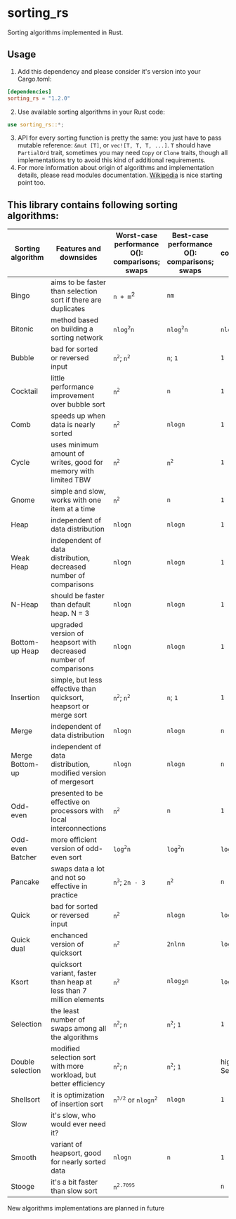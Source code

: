 # sorting_rs
Sorting algorithms implemented in Rust.
## Usage
1. Add this dependency and please consider it's version into your Cargo.toml:
```toml
[dependencies]
sorting_rs = "1.2.0"
```
2. Use available sorting algorithms in your Rust code:
```rust
use sorting_rs::*;
```
3. API for every sorting function is pretty the same: you just have to pass
mutable reference: `&mut [T]`, or `vec![T, T, T, ...]`. `T` should have
`PartialOrd` trait, sometimes you may need `Copy` or `Clone` traits, though
all implementations try to avoid this kind of additional requirements.
4. For more information about origin of algorithms and implementation details, 
please read modules documentation.
[Wikipedia](https://en.wikipedia.org/wiki/Sorting_algorithm) is nice starting
point too.

## This library contains following sorting algorithms:
 
| Sorting algorithm | Features and downsides                                               | Worst-case performance O(): comparisons; swaps | Best-case performance O(): comparisons; swaps | Space complexity O()   |
| ----------------- | -------------------------------------------------------------------- | ---------------------------------------------- | --------------------------------------------- | ---------------------- |
| Bingo             | aims to be faster than selection sort if there are duplicates        | `n + m`<sup>2</sup>                            | `nm`                                          |                        |
| Bitonic           | method based on building a sorting network                           | `nlog`<sup>`2`</sup>`n`                        | `nlog`<sup>`2`</sup>`n`                       | `nlog`<sup>`2`</sup>`n`|
| Bubble            | bad for sorted or reversed input                                     | `n`<sup>`2`</sup>; `n`<sup>`2`</sup>           | `n`; `1`                                      | `1`                    |
| Cocktail          | little performance improvement over bubble sort                      | `n`<sup>`2`</sup>                              | `n`                                           | `1`                    |
| Comb              | speeds up when data is nearly sorted                                 | `n`<sup>`2`</sup>                              | `nlogn`                                       | `1`                    |
| Cycle             | uses minimum amount of writes, good for memory with limited TBW      | `n`<sup>`2`</sup>                              | `n`<sup>`2`</sup>                             | `1`                    |
| Gnome             | simple and slow, works with one item at a time                       | `n`<sup>`2`</sup>                              | `n`                                           | `1`                    |
| Heap              | independent of data distribution                                     | `nlogn`                                        | `nlogn`                                       | `1`                    |
| Weak Heap         | independent of data distribution, decreased number of comparisons    | `nlogn`                                        | `nlogn`                                       | `1`                    |
| N-Heap            | should be faster than default heap. N = 3                            | `nlogn`                                        | `nlogn`                                       | `1`                    |
| Bottom-up Heap    | upgraded version of heapsort with decreased number of comparisons    | `nlogn`                                        | `nlogn`                                       | `1`                    |
| Insertion         | simple, but less effective than quicksort, heapsort or merge sort    | `n`<sup>`2`</sup>; `n`<sup>`2`</sup>           | `n`; `1`                                      | `1`                    |
| Merge             | independent of data distribution                                     | `nlogn`                                        | `nlogn`                                       | `n`                    |
| Merge Bottom-up   | independent of data distribution, modified version of mergesort      | `nlogn`                                        | `nlogn`                                       | `n`                    |
| Odd-even          | presented to be effective on processors with local interconnections  | `n`<sup>`2`</sup>                              | `n`                                           | `1`                    |
| Odd-even Batcher  | more efficient version of odd-even sort                              | `log`<sup>`2`</sup>`n`                         | `log`<sup>`2`</sup>`n`                        | `logn`<sup>`2`</sup>   |
| Pancake           | swaps data a lot and not so effective in practice                    | `n`<sup>`3`</sup>; `2n - 3`                    | `n`<sup>`2`</sup>                             | `n`                    |
| Quick             | bad for sorted or reversed input                                     | `n`<sup>`2`</sup>                              | `nlogn`                                       | `logn`                 |
| Quick dual        | enchanced version of quicksort                                       | `n`<sup>`2`</sup>                              | `2nlnn`                                       | `logn`                 |
| Ksort             | quicksort variant, faster than heap at less than 7 million elements  | `n`<sup>`2`</sup>                              | `nlog`<sub>2</sub>`n`                         | `logn`                 |
| Selection         | the least number of swaps among all the algorithms                   | `n`<sup>`2`</sup>; `n`                         | `n`<sup>`2`</sup>; `1`                        | `1`                    |
| Double selection  | modified selection sort with more workload, but better efficiency    | `n`<sup>`2`</sup>; `n`                         | `n`<sup>`2`</sup>; `1`                        | higher than Selection  |
| Shellsort         | it is optimization of insertion sort                                 | `n`<sup>`3/2`</sup> or `nlogn`<sup>`2`</sup>   | `nlogn`                                       | `1`                    |
| Slow              | it's slow, who would ever need it?                                   |                                                |                                               |                        |
| Smooth            | variant of heapsort, good for nearly sorted data                     | `nlogn`                                        | `n`                                           | `1`                    |
| Stooge            | it's a bit faster than slow sort                                     | `n`<sup>`2.7095`</sup>                         |                                               | `n`                    |

New algorithms implementations are planned in future